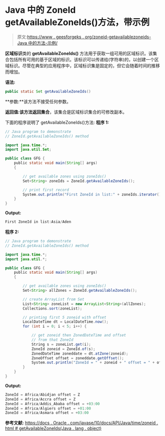 # Java 中的 ZoneId getAvailableZoneIds()方法，带示例

> 原文:[https://www . geesforgeks . org/zoneid-getavailablezoneids-Java 中的方法-示例/](https://www.geeksforgeeks.org/zoneid-getavailablezoneids-method-in-java-with-examples/)

**区域标识**类的 **getAvailableZoneIds()** 方法用于获取一组可用的区域标识。该集合包括所有可用的基于区域的标识。该标识可以传递给(字符串)的，以创建一个区域标识。尽管在典型的应用程序中，区域标识集是固定的，但它会随着时间的推移而增加。

**语法:**

```java
public static Set getAvailableZoneIds()

```

**参数:**该方法不接受任何参数。

**返回值:**该方法返回**集合**，该集合是区域标识集合的可修改副本。

下面的程序说明了 getAvailableZoneIds()方法:
**程序 1:**

```java
// Java program to demonstrate
// ZoneId.getAvailableZoneIds() method

import java.time.*;
import java.util.Set;

public class GFG {
    public static void main(String[] args)
    {

        // get available zones using zoneIds()
        Set<String> zoneIds = ZoneId.getAvailableZoneIds();

        // print first record
        System.out.println("First ZoneId in list:" + zoneIds.iterator().next());
    }
}
```

**Output:**

```java
First ZoneId in list:Asia/Aden

```

**程序 2:**

```java
// Java program to demonstrate
// ZoneId.getAvailableZoneIds() method

import java.time.*;
import java.util.*;

public class GFG {
    public static void main(String[] args)
    {

        // get available zones using zoneIds()
        Set<String> allZones = ZoneId.getAvailableZoneIds();

        // create ArrayList from Set
        List<String> zoneList = new ArrayList<String>(allZones);
        Collections.sort(zoneList);

        // printing first 5 zoneid with offset
        LocalDateTime dt = LocalDateTime.now();
        for (int i = 0; i < 5; i++) {

            // get zoneid then ZonedDateTime and offset
            // from that ZoneId
            String s = zoneList.get(i);
            ZoneId zoneid = ZoneId.of(s);
            ZonedDateTime zoneddate = dt.atZone(zoneid);
            ZoneOffset offset = zoneddate.getOffset();
            System.out.println("ZoneId = " + zoneid + " offset = " + offset);
        }
    }
}
```

**Output:**

```java
ZoneId = Africa/Abidjan offset = Z
ZoneId = Africa/Accra offset = Z
ZoneId = Africa/Addis_Ababa offset = +03:00
ZoneId = Africa/Algiers offset = +01:00
ZoneId = Africa/Asmara offset = +03:00

```

**参考文献:**
[https://docs . Oracle . com/javase/10/docs/API/Java/time/zoneid . html # getAvailableZoneIds(Java . lang . object)](https://docs.oracle.com/javase/10/docs/api/java/time/ZoneId.html#getAvailableZoneIds())